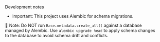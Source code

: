 Development notes

- Important: This project uses Alembic for schema migrations.

🚫 Note: Do NOT run `Base.metadata.create_all()` against a database managed by Alembic.
Use `alembic upgrade head` to apply schema changes to the database to avoid schema drift and conflicts.
